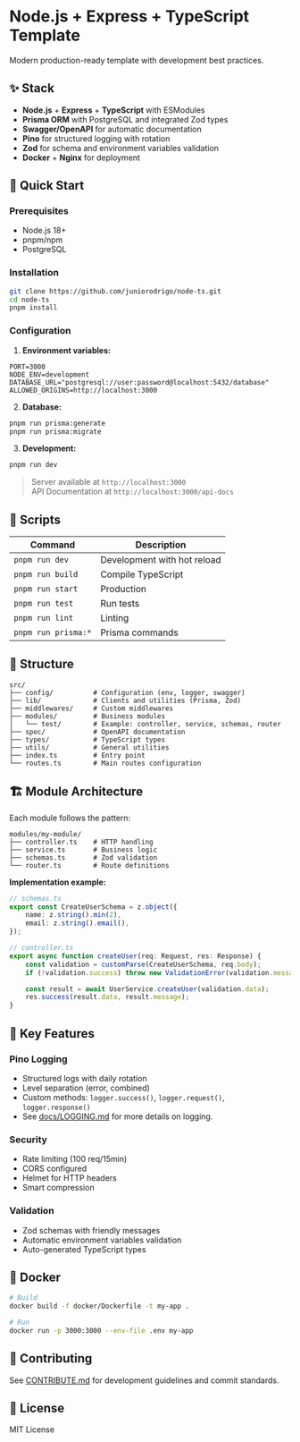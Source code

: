 # Node.js + Express + TypeScript Template

Modern production-ready template with development best practices.

## ✨ Stack

- **Node.js** + **Express** + **TypeScript** with ESModules
- **Prisma ORM** with PostgreSQL and integrated Zod types
- **Swagger/OpenAPI** for automatic documentation
- **Pino** for structured logging with rotation
- **Zod** for schema and environment variables validation
- **Docker** + **Nginx** for deployment

## 🚀 Quick Start

### Prerequisites

- Node.js 18+
- pnpm/npm
- PostgreSQL

### Installation

```bash
git clone https://github.com/juniorodrigo/node-ts.git
cd node-ts
pnpm install
```

### Configuration

1. **Environment variables:**

```env
PORT=3000
NODE_ENV=development
DATABASE_URL="postgresql://user:password@localhost:5432/database"
ALLOWED_ORIGINS=http://localhost:3000
```

2. **Database:**

```bash
pnpm run prisma:generate
pnpm run prisma:migrate
```

3. **Development:**

```bash
pnpm run dev
```

> Server available at `http://localhost:3000`  
> API Documentation at `http://localhost:3000/api-docs`

## 📜 Scripts

| Command             | Description                 |
| ------------------- | --------------------------- |
| `pnpm run dev`      | Development with hot reload |
| `pnpm run build`    | Compile TypeScript          |
| `pnpm run start`    | Production                  |
| `pnpm run test`     | Run tests                   |
| `pnpm run lint`     | Linting                     |
| `pnpm run prisma:*` | Prisma commands             |

## 📁 Structure

```
src/
├── config/          # Configuration (env, logger, swagger)
├── lib/             # Clients and utilities (Prisma, Zod)
├── middlewares/     # Custom middlewares
├── modules/         # Business modules
│   └── test/        # Example: controller, service, schemas, router
├── spec/            # OpenAPI documentation
├── types/           # TypeScript types
├── utils/           # General utilities
├── index.ts         # Entry point
└── routes.ts        # Main routes configuration
```

## 🏗️ Module Architecture

Each module follows the pattern:

```
modules/my-module/
├── controller.ts    # HTTP handling
├── service.ts       # Business logic
├── schemas.ts       # Zod validation
└── router.ts        # Route definitions
```

**Implementation example:**

```typescript
// schemas.ts
export const CreateUserSchema = z.object({
	name: z.string().min(2),
	email: z.string().email(),
});

// controller.ts
export async function createUser(req: Request, res: Response) {
	const validation = customParse(CreateUserSchema, req.body);
	if (!validation.success) throw new ValidationError(validation.message);

	const result = await UserService.createUser(validation.data);
	res.success(result.data, result.message);
}
```

## 📝 Key Features

### Pino Logging

- Structured logs with daily rotation
- Level separation (error, combined)
- Custom methods: `logger.success()`, `logger.request()`, `logger.response()`
- See [docs/LOGGING.md](docs/LOGGING.md) for more details on logging.

### Security

- Rate limiting (100 req/15min)
- CORS configured
- Helmet for HTTP headers
- Smart compression

### Validation

- Zod schemas with friendly messages
- Automatic environment variables validation
- Auto-generated TypeScript types

## 🐳 Docker

```bash
# Build
docker build -f docker/Dockerfile -t my-app .

# Run
docker run -p 3000:3000 --env-file .env my-app
```

## 🤝 Contributing

See [CONTRIBUTE.md](./CONTRIBUTE.md) for development guidelines and commit standards.

## 📄 License

MIT License
